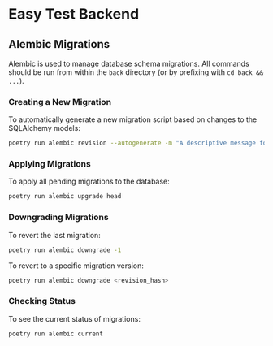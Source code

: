 # Easy Test Backend

## Alembic Migrations

Alembic is used to manage database schema migrations. All commands should be run from within the `back` directory (or by prefixing with `cd back && ...`).

### Creating a New Migration

To automatically generate a new migration script based on changes to the SQLAlchemy models:

```bash
poetry run alembic revision --autogenerate -m "A descriptive message for the migration"
```

### Applying Migrations

To apply all pending migrations to the database:

```bash
poetry run alembic upgrade head
```

### Downgrading Migrations

To revert the last migration:

```bash
poetry run alembic downgrade -1
```

To revert to a specific migration version:

```bash
poetry run alembic downgrade <revision_hash>
```

### Checking Status

To see the current status of migrations:

```bash
poetry run alembic current
